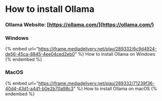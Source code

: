 # How to install Ollama

### Ollama Website: [https://ollama.com/](https://ollama.com/)

### Windows

{% embed url="https://iframe.mediadelivery.net/play/289332/6c9d4924-de56-45ca-8845-4ee04ced2eb0" %}
How to install Ollama on Windows
{% endembed %}

### MacOS

{% embed url="https://iframe.mediadelivery.net/play/289332/71239f36-40d4-43d1-a4d1-b0e2b70a98c3" %}
How to install Ollama on macOS
{% endembed %}


